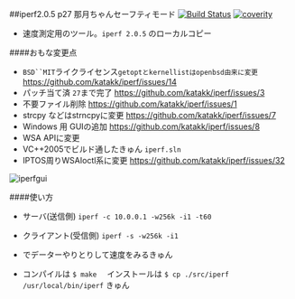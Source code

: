 ##iperf2.0.5 p27 那月ちゃんセーフティモード [![Build Status](https://travis-ci.org/katakk/iperf.svg?branch=master)](https://travis-ci.org/katakk/iperf)  [![coverity](https://scan.coverity.com/projects/11534/badge.svg)](https://scan.coverity.com/projects/katakk-iperf)

* 速度測定用のツール。`iperf 2.0.5` のローカルコピー   

####おもな変更点

* `BSD``MIT`ライクライセンス`getoptとkernellistはopenbsd由来に変更` https://github.com/katakk/iperf/issues/14   
* パッチ当て済 `27`まで完了 https://github.com/katakk/iperf/issues/3   
* 不要ファイル削除 https://github.com/katakk/iperf/issues/1   
* strcpy などはstrncpyに変更 https://github.com/katakk/iperf/issues/7  
* Windows 用 GUIの追加 https://github.com/katakk/iperf/issues/8  
* WSA APIに変更  
* VC++2005でビルド通したきゅん `iperf.sln`  
* IPTOS周りWSAIoctl系に変更 https://github.com/katakk/iperf/issues/32  

![iperfgui](https://raw.github.com/katakk/iperf/master/iperfgui.png)

####使い方

* サーバ(送信側) `iperf -c 10.0.0.1 -w256k -i1 -t60` 
* クライアント(受信側) `iperf -s -w256k -i1`
* でデーターやりとりして速度をみるきゅん   

* コンパイルは `$ make  ` インストールは ` $ cp ./src/iperf  /usr/local/bin/iperf ` きゅん    
 



